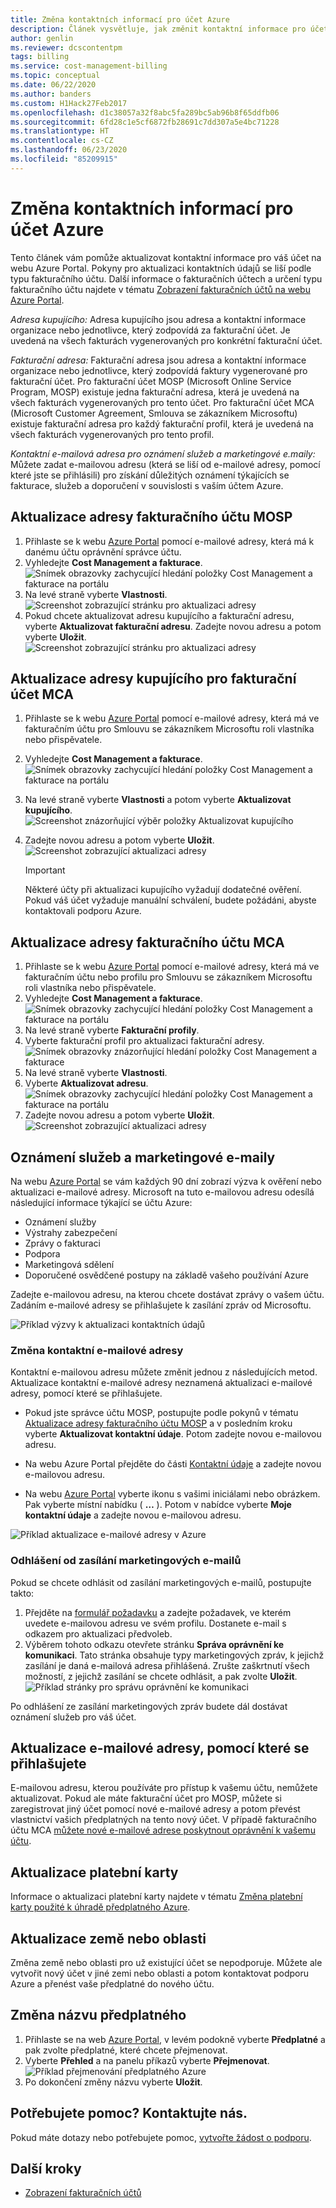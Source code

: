 ```yaml
---
title: Změna kontaktních informací pro účet Azure
description: Článek vysvětluje, jak změnit kontaktní informace pro účet správce Azure.
author: genlin
ms.reviewer: dcscontentpm
tags: billing
ms.service: cost-management-billing
ms.topic: conceptual
ms.date: 06/22/2020
ms.author: banders
ms.custom: H1Hack27Feb2017
ms.openlocfilehash: d1c38057a32f8abc5fa289bc5ab96b8f65ddfb06
ms.sourcegitcommit: 6fd28c1e5cf6872fb28691c7dd307a5e4bc71228
ms.translationtype: HT
ms.contentlocale: cs-CZ
ms.lasthandoff: 06/23/2020
ms.locfileid: "85209915"
---
```

# <a name="change-the-contact-information-for-your-azure-account"></a>Změna kontaktních informací pro účet Azure

Tento článek vám pomůže aktualizovat kontaktní informace pro váš účet na webu Azure Portal. Pokyny pro aktualizaci kontaktních údajů se liší podle typu fakturačního účtu. Další informace o fakturačních účtech a určení typu fakturačního účtu najdete v tématu [Zobrazení fakturačních účtů na webu Azure Portal](view-all-accounts.md).

*Adresa kupujícího:* Adresa kupujícího jsou adresa a kontaktní informace organizace nebo jednotlivce, který zodpovídá za fakturační účet. Je uvedená na všech fakturách vygenerovaných pro konkrétní fakturační účet.

*Fakturační adresa:* Fakturační adresa jsou adresa a kontaktní informace organizace nebo jednotlivce, který zodpovídá faktury vygenerované pro fakturační účet. Pro fakturační účet MOSP (Microsoft Online Service Program, MOSP) existuje jedna fakturační adresa, která je uvedená na všech fakturách vygenerovaných pro tento účet. Pro fakturační účet MCA (Microsoft Customer Agreement, Smlouva se zákazníkem Microsoftu) existuje fakturační adresa pro každý fakturační profil, která je uvedená na všech fakturách vygenerovaných pro tento profil.

*Kontaktní e-mailová adresa pro oznámení služeb a marketingové e.maily:* Můžete zadat e-mailovou adresu (která se liší od e-mailové adresy, pomocí které jste se přihlásili) pro získání důležitých oznámení týkajících se fakturace, služeb a doporučení v souvislosti s vaším účtem Azure.  

## <a name="update-an-mosp-billing-account-address"></a>Aktualizace adresy fakturačního účtu MOSP

1. Přihlaste se k webu [Azure Portal](https://portal.azure.com/) pomocí e-mailové adresy, která má k danému účtu oprávnění správce účtu.
1. Vyhledejte **Cost Management a fakturace**.  
    ![Snímek obrazovky zachycující hledání položky Cost Management a fakturace na portálu](./media/change-azure-account-profile/search-cmb.png)
1. Na levé straně vyberte **Vlastnosti**.  
    ![Screenshot zobrazující stránku pro aktualizaci adresy](./media/change-azure-account-profile/update-contact-information-select-properties.png)
1. Pokud chcete aktualizovat adresu kupujícího a fakturační adresu, vyberte **Aktualizovat fakturační adresu**. Zadejte novou adresu a potom vyberte **Uložit**.  
    ![Screenshot zobrazující stránku pro aktualizaci adresy](./media/change-azure-account-profile/update-contact-information-mosp.png)

## <a name="update-an-mca-billing-account-sold-to-address"></a>Aktualizace adresy kupujícího pro fakturační účet MCA

1. Přihlaste se k webu [Azure Portal](https://portal.azure.com/) pomocí e-mailové adresy, která má ve fakturačním účtu pro Smlouvu se zákazníkem Microsoftu roli vlastníka nebo přispěvatele.
1. Vyhledejte **Cost Management a fakturace**.  
    ![Snímek obrazovky zachycující hledání položky Cost Management a fakturace na portálu](./media/change-azure-account-profile/search-cmb.png)
1. Na levé straně vyberte **Vlastnosti** a potom vyberte **Aktualizovat kupujícího**.  
    ![Screenshot znázorňující výběr položky Aktualizovat kupujícího](./media/change-azure-account-profile/update-sold-to-list-properties-mca.png)
1. Zadejte novou adresu a potom vyberte **Uložit**.  
    ![Screenshot zobrazující aktualizaci adresy](./media/change-azure-account-profile/update-sold-to-save-mca.png)

    > [!IMPORTANT]
    > Některé účty při aktualizaci kupujícího vyžadují dodatečné ověření. Pokud váš účet vyžaduje manuální schválení, budete požádáni, abyste kontaktovali podporu Azure.

## <a name="update-an-mca-billing-account-address"></a>Aktualizace adresy fakturačního účtu MCA

1. Přihlaste se k webu [Azure Portal](https://portal.azure.com/) pomocí e-mailové adresy, která má ve fakturačním účtu nebo profilu pro Smlouvu se zákazníkem Microsoftu roli vlastníka nebo přispěvatele.
1. Vyhledejte **Cost Management a fakturace**.  
    ![Snímek obrazovky zachycující hledání položky Cost Management a fakturace na portálu](./media/change-azure-account-profile/search-cmb.png)
1. Na levé straně vyberte **Fakturační profily**.
1. Vyberte fakturační profil pro aktualizaci fakturační adresy.  
    ![Snímek obrazovky znázorňující hledání položky Cost Management a fakturace](./media/change-azure-account-profile/update-bill-to-list-profiles-mca.png)
1. Na levé straně vyberte **Vlastnosti**.
1. Vyberte **Aktualizovat adresu**.  
    ![Snímek obrazovky zachycující hledání položky Cost Management a fakturace na portálu](./media/change-azure-account-profile/update-bill-to-list-properties-mca.png)
1. Zadejte novou adresu a potom vyberte **Uložit**.  
    ![Screenshot zobrazující aktualizaci adresy](./media/change-azure-account-profile/update-bill-to-save-mca.png)

## <a name="service-and-marketing-emails"></a>Oznámení služeb a marketingové e-maily

Na webu [Azure Portal](https://portal.azure.com) se vám každých 90 dní zobrazí výzva k ověření nebo aktualizaci e-mailové adresy. Microsoft na tuto e-mailovou adresu odesílá následující informace týkající se účtu Azure:

- Oznámení služby
- Výstrahy zabezpečení
- Zprávy o fakturaci
- Podpora
- Marketingová sdělení
- Doporučené osvědčené postupy na základě vašeho používání Azure

Zadejte e-mailovou adresu, na kterou chcete dostávat zprávy o vašem účtu. Zadáním e-mailové adresy se přihlašujete k zasílání zpráv od Microsoftu.

![Příklad výzvy k aktualizaci kontaktních údajů](./media/change-azure-account-profile/update-contact-information.png)

### <a name="change-your-contact-email-address"></a>Změna kontaktní e-mailové adresy

Kontaktní e-mailovou adresu můžete změnit jednou z následujících metod. Aktualizace kontaktní e-mailové adresy neznamená aktualizaci e-mailové adresy, pomocí které se přihlašujete.

* Pokud jste správce účtu MOSP, postupujte podle pokynů v tématu [Aktualizace adresy fakturačního účtu MOSP](#update-an-mosp-billing-account-address) a v posledním kroku vyberte **Aktualizovat kontaktní údaje**. Potom zadejte novou e-mailovou adresu.

* Na webu Azure Portal přejděte do části [Kontaktní údaje](https://portal.azure.com/#blade/HubsExtension/ContactInfoBlade) a zadejte novou e-mailovou adresu. 

* Na webu [Azure Portal](https://portal.azure.com/#blade/HubsExtension/ContactInfoBlade) vyberte ikonu s vašimi iniciálami nebo obrázkem. Pak vyberte místní nabídku ( **…** ). Potom v nabídce vyberte **Moje kontaktní údaje** a zadejte novou e-mailovou adresu.

![Příklad aktualizace e-mailové adresy v Azure](./media/change-azure-account-profile/azure-contact-information.png)

### <a name="opt-out-of-marketing-emails"></a>Odhlášení od zasílání marketingových e-mailů

Pokud se chcete odhlásit od zasílání marketingových e-mailů, postupujte takto:

1. Přejděte na [formulář požadavku](https://account.microsoft.com/profile/permissions-link-request) a zadejte požadavek, ve kterém uvedete e-mailovou adresu ve svém profilu. Dostanete e-mail s odkazem pro aktualizaci předvoleb.
1. Výběrem tohoto odkazu otevřete stránku **Správa oprávnění ke komunikaci**. Tato stránka obsahuje typy marketingových zpráv, k jejichž zasílání je daná e-mailová adresa přihlášená. Zrušte zaškrtnutí všech možností, z jejichž zasílání se chcete odhlásit, a pak zvolte **Uložit**.  
    ![Příklad stránky pro správu oprávnění ke komunikaci](./media/change-azure-account-profile/manage-communication-permissions.png)

Po odhlášení ze zasílání marketingových zpráv budete dál dostávat oznámení služeb pro váš účet.

## <a name="update-the-email-address-that-you-sign-in-with"></a>Aktualizace e-mailové adresy, pomocí které se přihlašujete

E-mailovou adresu, kterou používáte pro přístup k vašemu účtu, nemůžete aktualizovat. Pokud ale máte fakturační účet pro MOSP, můžete si zaregistrovat jiný účet pomocí nové e-mailové adresy a potom převést vlastnictví vašich předplatných na tento nový účet. V případě fakturačního účtu MCA [můžete nové e-mailové adrese poskytnout oprávnění k vašemu účtu](understand-mca-roles.md#manage-billing-roles-in-the-azure-portal).

## <a name="update-your-credit-card"></a>Aktualizace platební karty

Informace o aktualizaci platební karty najdete v tématu [Změna platební karty použité k úhradě předplatného Azure](change-credit-card.md).

## <a name="update-your-country-or-region"></a>Aktualizace země nebo oblasti

Změna země nebo oblasti pro už existující účet se nepodporuje. Můžete ale vytvořit nový účet v jiné zemi nebo oblasti a potom kontaktovat podporu Azure a přenést vaše předplatné do nového účtu.

## <a name="change-the-subscription-name"></a>Změna názvu předplatného

1. Přihlaste se na web [Azure Portal](https://portal.azure.com), v levém podokně vyberte **Předplatné** a pak zvolte předplatné, které chcete přejmenovat.
1. Vyberte **Přehled** a na panelu příkazů vyberte **Přejmenovat**.  
    ![Příklad přejmenování předplatného Azure](./media/change-azure-account-profile/rename-sub.png)
1. Po dokončení změny názvu vyberte **Uložit**.

## <a name="need-help-contact-us"></a>Potřebujete pomoc? Kontaktujte nás.

Pokud máte dotazy nebo potřebujete pomoc, [vytvořte žádost o podporu](https://go.microsoft.com/fwlink/?linkid=2083458).

## <a name="next-steps"></a>Další kroky

- [Zobrazení fakturačních účtů](view-all-accounts.md)
